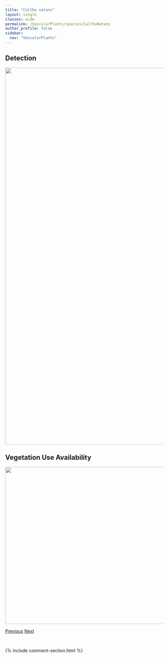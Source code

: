 ```yaml
---
title: "Caltha natans"
layout: single
classes: wide
permalink: /VascularPlants/species/CalthaNatans
author_profile: false
sidebar:
  nav: "VascularPlants"
---
```


<h2>Detection</h2>

<a href="https://drive.google.com/uc?export=view&id=1OhuezRAo4J9mBeXl-EpYEu5IeeoL7yXl">
<img src="https://drive.google.com/uc?export=view&id=1OhuezRAo4J9mBeXl-EpYEu5IeeoL7yXl" height = "1200" width = "800">
</a>


<h2>Vegetation Use Availability</h2>

<a href="https://drive.google.com/uc?export=view&id=1SQB7DOss2Z6tNMm-ThiwmUckrgmts8dx">
<img src="https://drive.google.com/uc?export=view&id=1SQB7DOss2Z6tNMm-ThiwmUckrgmts8dx" height = "500" width = "1000">
</a>


<a href="/DevelopmentWebsite/VascularPlants/species/CallitrichePalustris" class="pagination--pager" title="Callitriche palustris">Previous</a> <a href="/DevelopmentWebsite/VascularPlants/species/CalthaPalustris" class="pagination--pager" title="Marsh Marigold">Next</a>

<p>&nbsp;</p>

{% include comment-section.html %}

